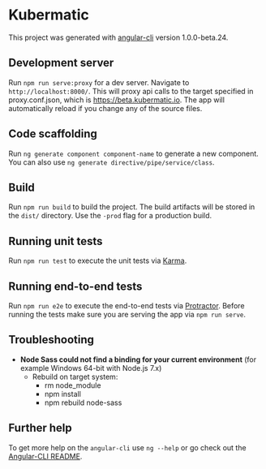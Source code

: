 # Kubermatic

This project was generated with [angular-cli](https://github.com/angular/angular-cli) version 1.0.0-beta.24.

## Development server
Run `npm run serve:proxy` for a dev server. Navigate to `http://localhost:8000/`. This will proxy api calls to the target specified in proxy.conf.json, which is https://beta.kubermatic.io. 
The app will automatically reload if you change any of the source files.

## Code scaffolding

Run `ng generate component component-name` to generate a new component. You can also use `ng generate directive/pipe/service/class`.

## Build

Run `npm run build` to build the project. The build artifacts will be stored in the `dist/` directory. Use the `-prod` flag for a production build.

## Running unit tests

Run `npm run test` to execute the unit tests via [Karma](https://karma-runner.github.io).

## Running end-to-end tests

Run `npm run e2e` to execute the end-to-end tests via [Protractor](http://www.protractortest.org/).
Before running the tests make sure you are serving the app via `npm run serve`.

## Troubleshooting


- **Node Sass could not find a binding for your current environment** 
  (for example Windows 64-bit with Node.js 7.x)
  - Rebuild on target system: 
    - rm node_module 
    - npm install
    - npm rebuild node-sass  

## Further help

To get more help on the `angular-cli` use `ng --help` or go check out the [Angular-CLI README](https://github.com/angular/angular-cli/blob/master/README.md).
